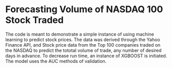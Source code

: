 # Forecasting Volume of NASDAQ 100 Stock Traded

The code is meant to demonstrate a simple instance of using machine learning to predict stock prices. The data was derived through the Yahoo Finance API, and Stock price data from the Top 100 companies traded on the NASDAQ to predict the tototal volume of trade, any number of desired days in advance. To decrease run time, an instance of XGBOOST is initiated. The model uses the AUC methods of validation.
